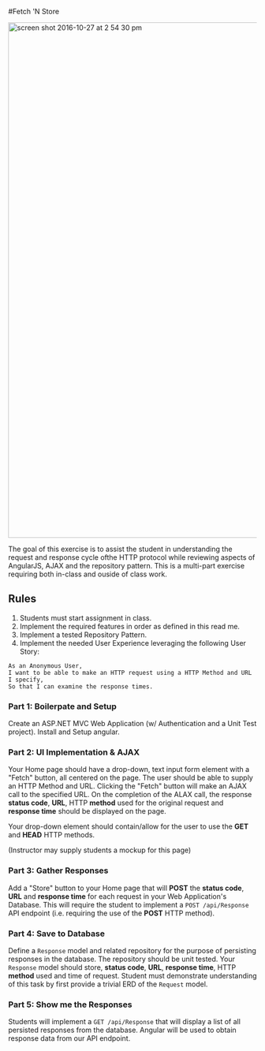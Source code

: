 #Fetch 'N Store

<img width="1046" alt="screen shot 2016-10-27 at 2 54 30 pm" src="https://cloud.githubusercontent.com/assets/16583776/19782987/d0ca5b8e-9c55-11e6-8ae1-f310d764e8be.png">

The goal of this exercise is to assist the student in understanding the request and response cycle ofthe HTTP protocol while reviewing aspects of AngularJS, AJAX and the repository pattern. This is a multi-part exercise requiring both in-class and ouside of class work.

## Rules

1. Students must start assignment in class.
2. Implement the required features in order as defined in this read me.
3. Implement a tested Repository Pattern.
4. Implement the needed User Experience leveraging the following User Story:

```
As an Anonymous User,
I want to be able to make an HTTP request using a HTTP Method and URL I specify,
So that I can examine the response times.
```

### Part 1: Boilerpate and Setup

Create an ASP.NET MVC Web Application (w/ Authentication and a Unit Test project). Install and Setup angular.


### Part 2: UI Implementation & AJAX

Your Home page should have a drop-down, text input form element with a "Fetch" button, all centered on the page. The user should be able to supply an HTTP Method and URL. Clicking the "Fetch" button will make an AJAX call to the specified URL. On the completion of the ALAX call, the response **status code**, **URL**, HTTP **method** used for the original request and **response time** should be displayed on the page.

Your drop-down element should contain/allow for the user to use the **GET** and **HEAD** HTTP methods.

(Instructor may supply students a mockup for this page)


### Part 3: Gather Responses

Add a "Store" button to your Home page that will **POST** the **status code**, **URL** and **response time** for each request in your Web Application's Database. This will require the student to implement a `POST /api/Response` API endpoint (i.e. requiring the use of the **POST** HTTP method).


### Part 4: Save to Database

Define a `Response` model and related repository for the purpose of persisting responses in the database. The repository should be unit tested. Your `Response` model should store, **status code**, **URL**, **response time**, HTTP **method** used and time of request. Student must demonstrate understanding of this task by first provide a trivial ERD of the `Request` model.

### Part 5: Show me the Responses

Students will implement a `GET /api/Response`  that will display a list of all persisted responses from the database. Angular will be used to obtain response data from our API endpoint.
